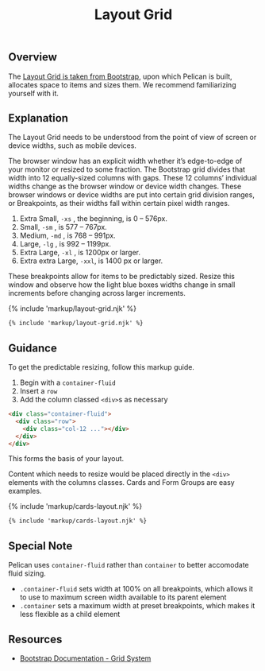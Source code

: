 ﻿---
title: Layout Grid
summary: Pelican uses Bootstrap’s Grid to arrange content.
tags: components, layout grid, grid, layout
layout: guide
eleventyNavigation:
  key: Layout Grid
  parent: Foundation
  order: 6
  excerpt: Pelican uses Bootstrap’s Grid to arrange content.
  img: /img/illustrations/illus-layout.svg
---

## Overview

The [Layout Grid is taken from Bootstrap](https://getbootstrap.com/docs/5.3/layout/grid/), upon which Pelican is built, allocates space to items and sizes them. We recommend familiarizing yourself with it.

## Explanation

The Layout Grid needs to be understood from the point of view of screen or device widths, such as mobile devices.

The browser window has an explicit width whether it’s edge-to-edge of your monitor or resized to some fraction. The Bootstrap grid divides that width into 12 equally-sized columns with gaps. These 12 columns’ individual widths change as the browser window or device width changes. These browser windows or device widths are put into certain grid division ranges, or Breakpoints, as their widths fall within certain pixel width ranges.

1. Extra Small, `-xs` , the beginning, is 0 – 576px.
1. Small, `-sm` , is 577 – 767px.
1. Medium, `-md` , is 768 – 991px.
1. Large, `-lg` , is 992 – 1199px.
1. Extra Large, `-xl` , is 1200px or larger.
1. Extra extra Large, `-xxl`, is 1400 px or larger.

These breakpoints allow for items to be predictably sized. Resize this window and observe how the light blue boxes widths change in small increments before changing across larger increments.

{% include 'markup/layout-grid.njk' %}

```html
{% include 'markup/layout-grid.njk' %}
```

## Guidance

To get the predictable resizing, follow this markup guide.

1. Begin with a `container-fluid`
1. Insert a `row`
1. Add the column classed `<div>`s as necessary

```html
<div class="container-fluid">
  <div class="row">
    <div class="col-12 ..."></div>
  </div>
</div>
```

This forms the basis of your layout.

Content which needs to resize would be placed directly in the `<div>` elements with the columns classes. Cards and Form Groups are easy examples.

{% include 'markup/cards-layout.njk' %}

```html
{% include 'markup/cards-layout.njk' %}
```

## Special Note

Pelican uses `container-fluid` rather than `container` to better accomodate fluid sizing.

- `.container-fluid` sets width at 100% on all breakpoints, which allows it to use to maximum screen width available to its parent element
- `.container` sets a maximum width at preset breakpoints, which makes it less flexible as a child element

## Resources

- [Bootstrap Documentation - Grid System](https://getbootstrap.com/docs/5.3/layout/grid/)
